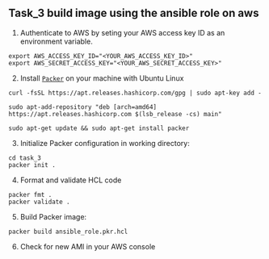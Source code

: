 ## Task_3 build image using the ansible role on aws

1.   Authenticate to AWS by seting your AWS access key ID as an environment variable.
``` shell
export AWS_ACCESS_KEY_ID="<YOUR_AWS_ACCESS_KEY_ID>"
export AWS_SECRET_ACCESS_KEY="<YOUR_AWS_SECRET_ACCESS_KEY>"
```
2. Install [`Packer`](https://developer.hashicorp.com/packer/tutorials/docker-get-started/get-started-install-cli) on your machine with Ubuntu Linux

``` shell
curl -fsSL https://apt.releases.hashicorp.com/gpg | sudo apt-key add -

sudo apt-add-repository "deb [arch=amd64] https://apt.releases.hashicorp.com $(lsb_release -cs) main"

sudo apt-get update && sudo apt-get install packer
```
3. Initialize Packer configuration in working directory:
```shell
cd task_3
packer init .
```
4. Format and validate HCL code
```shell
packer fmt .
packer validate .
```

5. Build Packer image:
```shell
packer build ansible_role.pkr.hcl
```
6. Check for new AMI in your AWS console
